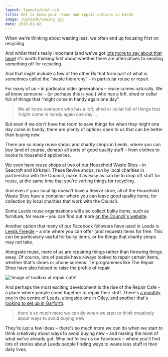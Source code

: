 ```yaml
---
layout: layouts/post.njk
title: Get to know your reuse and repair options in Leeds
image: /uploads/sewing.jpg
date: 2019-01-02
---
```

When we're thinking about wasting less, we often end up focusing first on recycling.

And whilst that's really important (and we've got [lots more to say about that here](/tips/recycle)) it's worth thinking first about whether there are alternatives to sending something off for recycling.

And that might include a few of the other Rs that form part of what is sometimes called the "waste hierarchy" – in particular reuse or repair.

For many of us – in particular older generations – reuse comes naturally. We all know someone – (or perhaps this is you!) who has a loft, shed or cellar full of things that “might come in handy again one day”.

> We all know someone who has a loft, shed or cellar full of things that ‘might come in handy again one day’...

But even if we don't have the room to save things for when they might one day come in handy, there are plenty of options open to us that can be better than buying new.

There are so many reuse shops and charity shops in Leeds, where you can buy (and of course, donate) all sorts of good quality stuff – from clothes to books to household appliances.

We even have reuse shops at two of our Household Waste Sites – in Seacroft and Kirkstall. These Revive shops, run by local charities in partnership with the Council, make it as easy as can be to drop off stuff for reuse, at the same time that you're sorting things for recycling.

And even if your local tip doesn't have a Revive store, all of the Household Waste Sites have a container where you can leave good quality items, for collection by local charities that work with the Council.

Some Leeds reuse organisations will also collect bulky items, such as furniture, for reuse – you can find out more [on the Council's website](https://www.leeds.gov.uk/residents/bins-and-recycling/get-rid-of-unwanted-items).

Another option that many of our Facebook followers have used in Leeds is [Leeds Freegle](https://www.ilovefreegle.org/explore/leedsfreegle) – a site where you can offer (and request) items for free. This can be particularly useful for bulky items, or for things that charity shops may not take.

Alongside reuse, more of us are repairing things rather than throwing things away. Of course, lots of people have always looked to repair certain items, whether that's shoes or phone screens. TV programmes like The Repair Shop have also helped to raise the profile of repair.

!['Image of toolbox at repair cafe'](/uploads/toolbox.jpg 'Repair cafes are an exciting recent development in Leeds')

And perhaps the most exciting development is the rise of the Repair Cafe - a place where people come together to repair their stuff. There's [a monthly one](https://therestartproject.org/groups/repair-cafe-leeds/) in the centre of Leeds, alongside one in [Otley](https://otleymakerspace.blogspot.com/p/repair-cafe.html), and another that's [looking to set up in Garforth](https://www.facebook.com/garforthrepaircafe).

> there's so much more we can do when we start to think creatively about ways to avoid buying new

They're just a few ideas – there's so much more we can do when we start to think creatively about ways to avoid buying new – and making the most of what we've already got. Why not follow us on Facebook – where you'll find lots of stories about Leeds people finding ways to waste less stuff in their daily lives.
